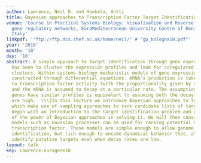 ```yaml
---
author: Lawrence, Neil D. and Honkela, Antti
title: Bayesian approaches to Transcription Factor Target Identification
venue: 'Course in Practical Systems Biology: Visualisation and Reverse engineering
  gene regulatory networks, EuroMediterranean University Centre of Ronzano, Bologna,
  Italy'
linkpdf: '"ftp://ftp.dcs.shef.ac.uk/home/neil/" # "gp_bologna10.pdf"'
year: '2010'
month: '10'
day: '10'
abstract: A simple approach to target identification through gene expression studies
  has been to cluster the expression profiles and look for coregulated genes within
  clusters. Within systems biology mechanistic models of gene expression are typically
  constructed through differential equations. mRNA’s production is taken to be proportional
  to transcription factor activity (with the proportionality given by the sensitivity)
  and the mRNA is assumed to decay at a particular rate. The assumption that coregulated
  genes have similar profiles is equivalent to assuming both the decay and the sensitivity
  are high.  \\\{In this lecture we introduce Bayesian approaches to target identification
  which make use of sampling approaches to rank candidate lists of targets. We will
  begin with an introduction to the target identification problem and an overview
  of the power of Bayesian approaches in solving it. We will then consider how probabilistic
  models such as Gaussian processes can be used for ranking potential targets of a
  transcription factor. These models are simple enough to allow genome wide target
  identification, but rich enough to encode dynamical behavior that, allowing us to
  identify putative targets even when decay rates are low.
layout: talk
key: Lawrence:eurogene10
---
```

